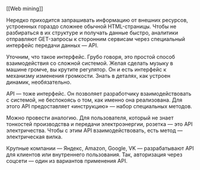 [[Web mining]]

Нередко приходится запрашивать информацию от внешних ресурсов, устроенных гораздо сложнее обычной HTML-страницы. Чтобы не разбираться в их структуре и получать данные быстро, аналитики отправляют GET-запросы к сторонним сервисам через специальный интерфейс передачи данных — API.

Уточним, что такое интерфейс. Грубо говоря, это простой способ взаимодействия со сложной системой. Желая сделать музыку в машине громче, вы крутите регулятор. Он и есть интерфейс к механизму изменения громкости. Знать в деталях, как устроен динамик, необязательно.

API — тоже интерфейс. Он позволяет разработчику взаимодействовать с системой, не беспокоясь о том, как именно она реализована. Для этого API предоставляет «инструкцию» — набор специальных методов.

Можно провести аналогию. Для пользователя, который не знает тонкостей производства и передачи электроэнергии, розетка — это API электричества. Чтобы с этим API взаимодействовать, есть метод — электрическая вилка.

Крупные компании — Яндекс, Amazon, Google, VK — разрабатывают API для клиентов или внутреннего пользования. Так, авторизация через соцсети — один из вариантов применения API.

